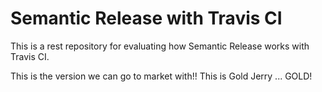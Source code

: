 # Semantic Release with Travis CI

This is a rest repository for evaluating how Semantic Release works with Travis CI.

This is the version we can go to market with!! This is Gold Jerry ... GOLD!
